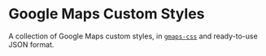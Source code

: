 Google Maps Custom Styles
=========================

A collection of Google Maps custom styles, in [`gmaps-css`](https://github.com/madeincluj/gmaps-css) and ready-to-use JSON format.
